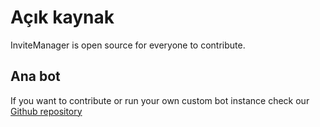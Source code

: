 # Açık kaynak

InviteManager is open source for everyone to contribute.

## Ana bot

If you want to contribute or run your own custom bot instance check our [Github repository](https://github.com/LolRiTTeR/invite-manager-bot)
